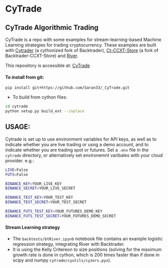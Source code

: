 # CyTrade

## CyTrade Algorithmic Trading
CyTrade is a repo with some examples for stream-learning-based Machine Learning strategies for trading cryptocurrency. These examples are built with [Cytrader](https://github.com/Saran33/cytrader) (a cythonized fork of Backtrader), [Ct-CCXT-Store](https://github.com/Saran33/ct-ccxt-store) (a fork of Backtrader-CCXT-Store) and [River](https://riverml.xyz/latest/).

This repository is accessible at:
[CyTrade](https://github.com/Saran33/_CyTrade)

#### To install from git:
`pip install git+https://github.com/Saran33/_CyTrade.git`
- To build from cython files:
```zsh
cd cytrade
python setup.py build_ext --inplace
```

## USAGE:
Cytrade is set up to use environment variables for API keys, as well as to indicate whether you are live trading or usng a demo account, and to indicate whether you are trading spot or futures. Set a `.env` file in the `cytrade` directory, or alternatively set environemnt varibales with your cloud provider. e.g.:
```zsh
LIVE=False
FUTS=False

BINANCE_KEY=YOUR_LIVE_KEY
BINANCE_SECRET=YOUR_LIVE_SECRET

BINANCE_TEST_KEY=YOUR_TEST_KEY
BINANCE_TEST_SECRET=YOUR_TEST_SECRET

BINANCE_FUTS_TEST_KEY=YOUR_FUTURES_DEMO_KEY
BINANCE_FUTS_TEST_SECRET=YOUR_FUTURES_DEMO_SECRET
```

#### Stream Learning strategy
- The `backtests/btRiver.ipynb` notebook file contains an example logistic regression strategy, integrating River with Backtrader.
- It is using the Kelly Critereon to size positions (solving for the maximum growth rate is done in cython, which is 200 times faster than if done in scipy and numpy `cytrade/cyutils/cyzers.pyx`).